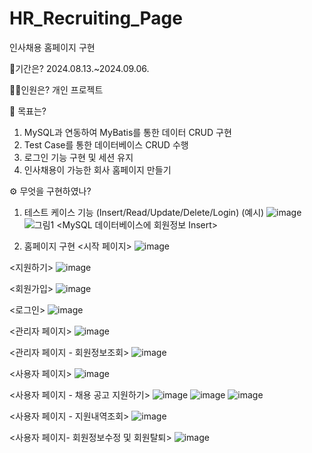 # HR_Recruiting_Page
인사채용 홈페이지 구현


📃기간은? 2024.08.13.~2024.09.06.


🤷‍♂️인원은? 개인 프로젝트


💫 목표는?
1. MySQL과 연동하여 MyBatis를 통한 데이터 CRUD 구현
2. Test Case를 통한 데이터베이스 CRUD 수행
3. 로그인 기능 구현 및 세션 유지
4. 인사채용이 가능한 회사 홈페이지 만들기


⚙ 무엇을 구현하였나?


1. 테스트 케이스 기능 (Insert/Read/Update/Delete/Login)
(예시)
![image](https://github.com/user-attachments/assets/5e0c59e8-8a1d-4176-b856-905be13f6408)
![그림1](https://github.com/user-attachments/assets/42ed9140-7d0b-4ce4-a56d-0cbb84cc5dc6)
<MySQL 데이터베이스에 회원정보 Insert>


2. 홈페이지 구현
<시작 페이지>
![image](https://github.com/user-attachments/assets/64e1723f-c91a-4b57-82e6-ab2d01d9f7de)


<지원하기>
![image](https://github.com/user-attachments/assets/d99b690a-017c-498b-bbd9-07014999307b)


<회원가입>
![image](https://github.com/user-attachments/assets/71977835-ba0d-4ea1-b6f1-4be5d3f17182)


<로그인>
![image](https://github.com/user-attachments/assets/51f88c5a-7df3-4e38-860d-4fb8e85c11ed)


<관리자 페이지>
![image](https://github.com/user-attachments/assets/ca10ae18-167c-4299-83b4-531521571147)


<관리자 페이지 - 회원정보조회>
![image](https://github.com/user-attachments/assets/92776e50-dd37-4fe8-911f-fbdd0baca81a)


<사용자 페이지>
![image](https://github.com/user-attachments/assets/ba6ab15a-2abc-420a-9024-bafdd6ad2c3d)


<사용자 페이지 - 채용 공고 지원하기>
![image](https://github.com/user-attachments/assets/a687c476-18f1-430f-bd38-e9c7df9f1385)
![image](https://github.com/user-attachments/assets/7875ce31-2ae8-415b-a50a-09ab45ed4d88)
![image](https://github.com/user-attachments/assets/dbba42f6-bbbf-42d9-ba78-0f7d65ffaad9)


<사용자 페이지 - 지원내역조회>
![image](https://github.com/user-attachments/assets/2508f724-2431-4009-a173-a0738139fbf9)


<사용자 페이지- 회원정보수정 및 회원탈퇴>
![image](https://github.com/user-attachments/assets/6a86b562-a11e-4410-96b0-92b2623942a7)


